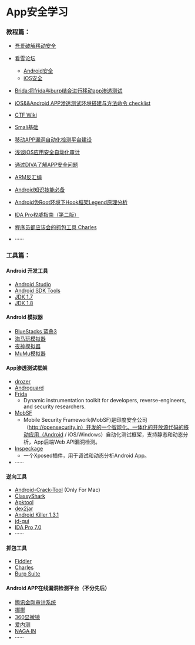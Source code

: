 # App安全学习

### 教程篇：

- [吾爱破解移动安全](https://www.52pojie.cn/thread-408645-1-1.html)


- [看雪论坛](https://bbs.pediy.com/)

    - [Android安全](https://bbs.pediy.com/forum-161.htm)
    - [iOS安全](https://bbs.pediy.com/forum-166.htm)


- [Brida:将frida与burp结合进行移动app渗透测试](http://www.4hou.com/penetration/6916.html)
- [iOS&&Android APP渗透测试环境搭建与方法命令 checklist](http://www.hackliu.com/?p=198)
- [CTF Wiki](https://ctf-wiki.github.io/ctf-wiki/android/basic_develop/basic_develop/)
- [Smali基础](https://ctf-wiki.github.io/ctf-wiki/android/basic_operating_mechanism/java_layer/smali/smali/)
- [移动APP漏洞自动化检测平台建设](https://security.tencent.com/index.php/blog/msg/109)
- [浅谈iOS应用安全自动化审计](https://security.tencent.com/index.php/blog/msg/105)
- [通过DIVA了解APP安全问题](http://www.mottoin.com/article/terminal/95379.html)
- [ARM反汇编](http://gslab.qq.com/portal.php?mod=view&aid=153)
- [Android知识技能必备](https://www.kancloud.cn/alex_wsc/android/344866)
- [Android免Root环境下Hook框架Legend原理分析](https://feicong.github.io/2017/02/12/legend/)
- [IDA Pro权威指南（第二版）](https://bbs.pediy.com/thread-194170.htm)
- [程序员都应该会的抓包工具 Charles](https://github.com/xiyouMc/PythonGuide/wiki/%E7%A8%8B%E5%BA%8F%E5%91%98%E9%83%BD%E5%BA%94%E8%AF%A5%E4%BC%9A%E7%9A%84%E6%8A%93%E5%8C%85%E5%B7%A5%E5%85%B7-Charles)
- ······





### 工具篇：

#### Android 开发工具

- [Android Studio](https://developer.android.com/studio/#downloads)
- [Android SDK Tools](http://www.androiddevtools.cn/)
- [JDK 1.7](http://www.oracle.com/technetwork/java/javase/downloads/java-archive-downloads-javase7-521261.html)
- [JDK 1.8](http://www.oracle.com/technetwork/pt/java/javase/downloads/jdk8-downloads-2133151.html)


#### Android 模拟器

- [BlueStacks 蓝叠3](http://www.bluestacks.cn/)
- [海马玩模拟器](http://droid4x.haimawan.com/)
- [夜神模拟器](https://www.yeshen.com/)
- [MuMu模拟器](http://mumu.163.com/)



#### App渗透测试框架 

- [drozer](https://github.com/mwrlabs/drozer)
- [Androguard](https://github.com/androguard/androguard)
- [Frida](https://github.com/frida/frida)
    - Dynamic instrumentation toolkit for developers, reverse-engineers, and security researchers.
- [MobSF](https://github.com/MobSF/Mobile-Security-Framework-MobSF)
    - Mobile Security Framework(MobSF)是印度安全公司（http://opensecurity.in）开发的一个智能化、一体化的开放源代码的移动应用（Android / iOS/Windows）自动化测试框架，支持静态和动态分析，App后端Web API漏洞检测。
- [Inspeckage](https://github.com/ac-pm/Inspeckage)
    - 一个Xposed插件，用于调试和动态分析Android App。 
- ······

#### 逆向工具

- [Android-Crack-Tool](https://github.com/Jermic/Android-Crack-Tool)   (Only For Mac)
- [ClassyShark](https://github.com/google/android-classyshark/)
- [Apktool](https://ibotpeaches.github.io/Apktool/)
- [dex2jar](https://github.com/pxb1988/dex2jar)
- [Android Killer 1.3.1](https://down.52pojie.cn/Tools/Android_Tools/AndroidKiller_v1.3.1.zip)
- [jd-gui](http://jd.benow.ca/)
- [IDA Pro 7.0](https://www.52pojie.cn/thread-675251-1-1.html)
- ······


#### 抓包工具

- [Fiddler](https://www.techspot.com/downloads/5461-fiddler.html)
- [Charles](https://www.charlesproxy.com/download/latest-release/)
- [Burp Suite](https://portswigger.net/burp) 


#### Android APP在线漏洞检测平台（不分先后）

- [腾讯金刚审计系统](https://service.security.tencent.com/kingkong)
- [梆梆](https://dev.bangcle.com/)
- [360显微镜](http://appscan.360.cn/)
- [爱内测](http://www.ineice.com/)
- [NAGA·IN](http://www.ineice.com/)
- ······
